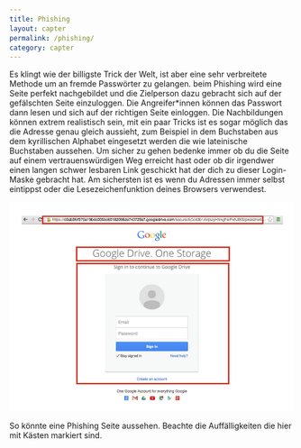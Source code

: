 ```yaml
---
title: Phishing
layout: capter
permalink: /phishing/
category: capter
---
```

Es klingt wie der billigste Trick der Welt, ist aber eine sehr verbreitete Methode um an fremde Passwörter zu gelangen. beim Phishing wird eine Seite perfekt nachgebildet und die Zielperson dazu gebracht sich auf der gefälschten Seite einzuloggen. Die Angreifer*innen können das Passwort dann lesen und sich auf der richtigen Seite einloggen. Die Nachbildungen können extrem realistisch sein, mit ein paar Tricks ist es sogar möglich das die Adresse genau gleich aussieht, zum Beispiel in dem Buchstaben aus dem kyrillischen Alphabet eingesetzt werden die wie lateinische Buchstaben aussehen. Um sicher zu gehen bedenke immer ob du die Seite auf einem vertrauenswürdigen Weg erreicht hast oder ob dir irgendwer einen langen schwer lesbaren Link geschickt hat der dich zu dieser Login-Maske gebracht hat. Am sichersten ist es wenn du Adressen immer selbst eintippst oder die Lesezeichenfunktion deines Browsers verwendest.

![](../assets/posts/phishing.jpg)

So könnte eine Phishing Seite aussehen. Beachte die Auffälligkeiten die hier mit Kästen markiert sind.

